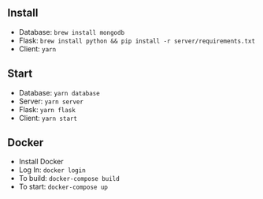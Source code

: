 ## Install
  * Database: `brew install mongodb`
  * Flask: `brew install python && pip install -r server/requirements.txt`
  * Client: `yarn`

## Start
  * Database: `yarn database`
  * Server: `yarn server`
  * Flask: `yarn flask`
  * Client: `yarn start`

## Docker
  * Install Docker
  * Log In: `docker login`
  * To build: `docker-compose build`
  * To start: `docker-compose up`